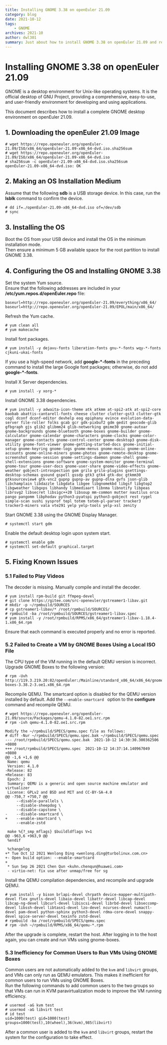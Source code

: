 ```yaml
---
title: Installing GNOME 3.38 on openEuler 21.09
category: blog 
date: 2021-10-12
tags:
    - GNOME
archives: 2021-10
author: dwl301
summary: Just about how to install GNOME 3.38 on openEuler 21.09 and resolve known issues.
---
```


# Installing GNOME 3.38 on openEuler 21.09

GNOME is a desktop environment for Unix-like operating systems. It is the official desktop of GNU Project, providing a comprehensive, easy-to-use, and user-friendly environment for developing and using applications.

This document describes how to install a complete GNOME desktop environment on openEuler 21.09.

## 1. Downloading the openEuler 21.09 Image

```
# wget https://repo.openeuler.org/openEuler-21.09/ISO/x86_64/openEuler-21.09-x86_64-dvd.iso.sha256sum
# wget https://repo.openeuler.org/openEuler-21.09/ISO/x86_64/openEuler-21.09-x86_64-dvd.iso
# sha256sum -c openEuler-21.09-x86_64-dvd.iso.sha256sum
openEuler-21.09-x86_64-dvd.iso: OK
```

## 2. Making an OS Installation Medium  
Assume that the following **sdb** is a USB storage device. In this case, run the **lsblk** command to confirm the device.  

```
# dd if=./openEuler-21.09-x86_64-dvd.iso of=/dev/sdb
# sync
```

## 3. Installing the OS  
Boot the OS from your USB device and install the OS in the minimum installation mode.  
Then ensure a minimum 5 GB available space for the root partition to install GNOME 3.38.  

## 4. Configuring the OS and Installing GNOME 3.38  
Set the system Yum source.  
Ensure that the following addresses are included in your **/etc/yum.repos.d/openEuler.repo** file:  

```
baseurl=http://repo.openeuler.org/openEuler-21.09/everything/x86_64/
baseurl=http://repo.openeuler.org/openEuler-21.09/EPOL/main/x86_64/
```

Refresh the Yum cache.  
```
# yum clean all
# yum makecache
```

Install font packages.  
```
# yum install -y dejavu-fonts liberation-fonts gnu-*-fonts wqy-*-fonts cjkuni-ukai-fonts  
```
If you use a high-speed network, add **google-\*-fonts** in the preceding command to install the large Google font packages; otherwise, do not add **google-\*-fonts**.  

Install X Server dependencies.  
```
# yum install -y xorg-*
```

Install GNOME 3.38 dependencies.  
```
# yum install -y adwaita-icon-theme atk atkmm at-spi2-atk at-spi2-core baobab abattis-cantarell-fonts cheese clutter clutter-gst3 clutter-gtk cogl dconf dconf-editor devhelp eog epiphany evince evolution-data-server file-roller folks gcab gcr gdk-pixbuf2 gdm gedit geocode-glib gfbgraph gjs glib2 glibmm24 glib-networking gmime30 gnome-autoar gnome-backgrounds gnome-bluetooth gnome-boxes gnome-builder gnome-calculator gnome-calendar gnome-characters gnome-clocks gnome-color-manager gnome-contacts gnome-control-center gnome-desktop3 gnome-disk-utility gnome-font-viewer gnome-getting-started-docs gnome-initial-setup gnome-keyring gnome-logs gnome-menus gnome-music gnome-online-accounts gnome-online-miners gnome-photos gnome-remote-desktop gnome-screenshot gnome-session gnome-settings-daemon gnome-shell gnome-shell-extensions gnome-software gnome-system-monitor gnome-terminal gnome-tour gnome-user-docs gnome-user-share gnome-video-effects gnome-weather gobject-introspection gom grilo grilo-plugins gsettings-desktop-schemas gsound gspell gssdp gtk3 gtk4 gtk-doc gtkmm30 gtksourceview4 gtk-vnc2 gupnp gupnp-av gupnp-dlna gvfs json-glib libchamplain libdazzle libgdata libgee libgnomekbd libgsf libgtop2 libgweather libgxps libhandy libmediaart libnma libnotify libpeas librsvg2 libsecret libsigc++20 libsoup mm-common mutter nautilus orca pango pangomm libphodav python3-pyatspi python3-gobject rest rygel simple-scan sushi sysprof tepl totem totem-pl-parser tracker3 tracker3-miners vala vte291 yelp yelp-tools yelp-xsl zenity
```

Start GNOME 3.38 using the GNOME Display Manager.  
```
# systemctl start gdm
```

Enable the default desktop login upon system start.  
```
# systemctl enable gdm
# systemctl set-default graphical.target
```

## 5. Fixing Known Issues  
### 5.1 Failed to Play Videos  
The decoder is missing. Manually compile and install the decoder.  
```
# yum install rpm-build git ffmpeg-devel
# git clone https://gitee.com/src-openeuler/gstreamer1-libav.git
# mkdir -p ~/rpmbuild/SOURCES
# cp gstreamer1-libav/* /root/rpmbuild/SOURCES/
# rpmbuild -ba /root/rpmbuild/SOURCES/gstreamer1-libav.spec
# yum install -y /root/rpmbuild/RPMS/x86_64/gstreamer1-libav-1.18.4-1.x86_64.rpm
```
Ensure that each command is executed properly and no error is reported.  

### 5.2 Failed to Create a VM by GNOME Boxes Using a Local ISO File  
The CPU type of the VM running in the default QEMU version is incorrect. Upgrade GNOME Boxes to the following version:  

```
# rpm -Uvh http://119.3.219.20:82/openEuler:/Mainline/standard_x86_64/x86_64/gnome-boxes-3.38.2-3.oe1.x86_64.rpm
```

Recompile QEMU. The smartcard option is disabled for the QEMU version installed by default. Add the `--enable-smartcard ` option to the **configure** command and recompile QEMU.  
```
# wget https://repo.openeuler.org/openEuler-21.09/source/Packages/qemu-4.1.0-82.oe1.src.rpm
# rpm -ivh qemu-4.1.0-82.oe1.src.rpm

Modify the ~/rpmbuild/SPECS/qemu.spec file as follows:  
# diff -Nur ~/rpmbuild/SPECS/qemu.spec.bak ~/rpmbuild/SPECS/qemu.spec
--- /root/rpmbuild/SPECS/qemu.spec.bak	2021-10-12 14:30:30.300362506 +0800
+++ /root/rpmbuild/SPECS/qemu.spec	2021-10-12 14:37:14.140967049 +0800
@@ -1,6 +1,6 @@
 Name: qemu
 Version: 4.1.0
-Release: 82
+Release: 83
 Epoch: 2
 Summary: QEMU is a generic and open source machine emulator and virtualizer  
 License: GPLv2 and BSD and MIT and CC-BY-SA-4.0  
@@ -750,7 +750,7 @@
     --disable-parallels \
     --disable-sheepdog \
     --disable-capstone \
-    --disable-smartcard \
+    --enable-smartcard \
     --enable-zstd

 make %{?_smp_mflags} $buildldflags V=1
@@ -963,6 +963,9 @@
 %endif

 %changelog
+* Tue Oct 12 2021 Wenlong Ding <wenlong.ding@turbolinux.com.cn>
+- Open build option: --enable-smartcard
+
 * Sun Sep 26 2021 Chen Qun <kuhn.chenqun@huawei.com>
 - virtio-net: fix use after unmap/free for sg

```

Install the QEMU compilation dependencies, and recompile and upgrade QEMU.  
```
# yum install -y bison brlapi-devel chrpath device-mapper-multipath-devel flex gnutls-devel libaio-devel libattr-devel libcap-devel libcap-ng-devel libcurl-devel libiscsi-devel librbd-devel libseccomp-devel libssh-devel libtasn1-devel lzo-devel ncurses-devel numactl-devel pam-devel python-sphinx python3-devel rdma-core-devel snappy-devel spice-server-devel texinfo zstd-devel
# rpmbuild -ba /root/rpmbuild/SPECS/qemu.spec
# rpm -Uvh ~/rpmbuild/RPMS/x86_64/qemu-*.rpm
```
After the upgrade is complete, restart the host. After logging in to the host again, you can create and run VMs using gnome-boxes.  

### 5.3 Inefficiency for Common Users to Run VMs Using GNOME Boxes  
Common users are not automatically added to the `kvm` and `libvirt` groups, and VMs can only run as QEMU emulators. This makes it inefficient for common users to run VMs using GNOME Boxes.  
Run the following commands to add common users to the two groups so that VMs can run in KVM paravirtualization mode to improve the VM running efficiency.  
```
# usermod -aG kvm test
# usermod -aG libvirt test
# id test
uid=1000(test) gid=1000(test) groups=1000(test),10(wheel),36(kvm),985(libvirt)
```

After a common user is added to the `kvm` and `libvirt` groups, restart the system for the configuration to take effect.  
